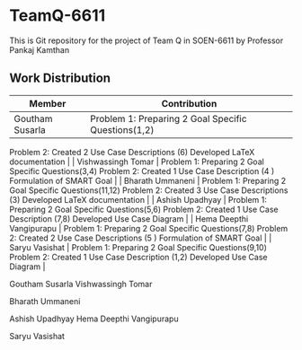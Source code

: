# TeamQ-6611
This is Git repository for the project of Team Q in SOEN-6611 by Professor Pankaj Kamthan

## Work Distribution

| Member | Contribution |
|----------|----------|
| Goutham Susarla | Problem 1: Preparing 2 Goal Specific Questions(1,2)
Problem 2: Created 2 Use Case Descriptions (6)
Developed LaTeX documentation |
| Vishwassingh Tomar | Problem 1: Preparing 2 Goal Specific Questions(3,4)
Problem 2: Created 1 Use Case Description (4 )
Formulation of SMART Goal |
| Bharath Ummaneni |  Problem 1: Preparing 2 Goal Specific Questions(11,12)
Problem 2: Created 3 Use Case Descriptions (3)
Developed LaTeX documentation |
| Ashish Upadhyay | Problem 1: Preparing 2 Goal Specific Questions(5,6)
Problem 2: Created 1 Use Case Description (7,8)
Developed Use Case Diagram |
| Hema Deepthi Vangipurapu | Problem 1: Preparing 2 Goal Specific Questions(7,8)
Problem 2: Created 2 Use Case Descriptions (5 )
Formulation of SMART Goal |
| Saryu Vasishat | Problem 1: Preparing 2 Goal Specific Questions(9,10)
Problem 2: Created 1 Use Case Description (1,2)
Developed Use Case Diagram |


Goutham Susarla 
Vishwassingh
Tomar

Bharath
Ummaneni

Ashish Upadhyay 
Hema Deepthi
Vangipurapu

Saryu Vasishat 
